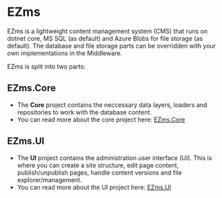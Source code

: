 # EZms
EZms is a lightweight content management system (CMS) that runs on dotnet core, MS SQL (as default) and Azure Blobs for file storage (as default). The database and file storage parts can be overridden with your own implementations in the Middleware.

EZms is split into two parts: 
## EZms.Core
  - The **Core** project contains the neccessary data layers, loaders and repositories to work with the database content.
  - You can read more about the core project here: [EZms.Core](https://github.com/Floydan/EZms.Core/)
## EZms.UI
  - The **UI** project contains the administration user interface (UI). This is where you can create a site structure, edit page content, publish/unpublish pages, handle content versions and file explorer/management.
  - You can read more about the UI project here: [EZms.UI](https://github.com/Floydan/EZms.UI/)